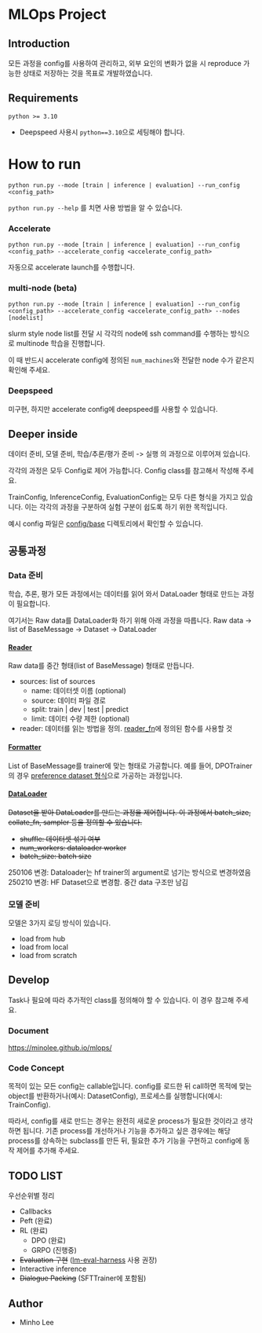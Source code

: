 # MLOps Project

## Introduction
모든 과정을 config를 사용하여 관리하고, 외부 요인의 변화가 없을 시 reproduce 가능한 상태로 저장하는 것을 목표로 개발하였습니다.

## Requirements
`python >= 3.10`

* Deepspeed 사용시 `python==3.10`으로 세팅해야 합니다.

# How to run
`python run.py --mode [train | inference | evaluation] --run_config <config_path>`

`python run.py --help` 를 치면 사용 방법을 알 수 있습니다.

### Accelerate
`python run.py --mode [train | inference | evaluation] --run_config <config_path> --accelerate_config <accelerate_config_path>`

자동으로 accelerate launch를 수행합니다.

### multi-node (beta)
`python run.py --mode [train | inference | evaluation] --run_config <config_path> --accelerate_config <accelerate_config_path> --nodes [nodelist]`

slurm style node list를 전달 시 각각의 node에 ssh command를 수행하는 방식으로 multinode 학습을 진행합니다.

이 때 반드시 accelerate config에 정의된 `num_machines`와 전달한 node 수가 같은지 확인해 주세요.

### Deepspeed
미구현, 하지만 accelerate config에 deepspeed를 사용할 수 있습니다.


## Deeper inside
데이터 준비, 모델 준비, 학습/추론/평가 준비 -> 실행 의 과정으로 이루어져 있습니다.

각각의 과정은 모두 Config로 제어 가능합니다. Config class를 참고해서 작성해 주세요.

TrainConfig, InferenceConfig, EvaluationConfig는 모두 다른 형식을 가지고 있습니다.
이는 각각의 과정을 구분하여 실험 구분이 쉽도록 하기 위한 목적입니다.

예시 config 파일은 [config/base](https://github.com/minolee/mlops/tree/main/config/base) 디렉토리에서 확인할 수 있습니다.

## 공통과정
### Data 준비

학습, 추론, 평가 모든 과정에서는 데이터를 읽어 와서 DataLoader 형태로 만드는 과정이 필요합니다.

여기서는 Raw data를 DataLoader화 하기 위해 아래 과정을 따릅니다.
Raw data -> list of BaseMessage -> Dataset -> DataLoader

#### [Reader](https://github.com/minolee/mlops/blob/main/src/data/reader/config.py)
Raw data를 중간 형태(list of BaseMessage) 형태로 만듭니다.

* sources: list of sources
  * name: 데이터셋 이름 (optional)
  * source: 데이터 파일 경로
  * split: train | dev | test | predict
  * limit: 데이터 수량 제한 (optional)
* reader: 데이터를 읽는 방법을 정의. [reader_fn](https://github.com/minolee/mlops/blob/main/src/data/reader/reader.py)에 정의된 함수를 사용할 것

#### [Formatter](https://github.com/minolee/mlops/blob/main/src/data/dataset/format_fn.py)
List of BaseMessage를 trainer에 맞는 형태로 가공합니다. 예를 들어, DPOTrainer의 경우 [preference dataset 형식](https://huggingface.co/docs/trl/dataset_formats#preference)으로 가공하는 과정입니다.


#### [DataLoader](https://github.com/minolee/mlops/blob/main/src/data/dataloader/config.py)
<strike>
Dataset을 받아 DataLoader를 만드는 과정을 제어합니다. 이 과정에서 batch_size, collate_fn, sampler 등을 정의할 수 있습니다.

* shuffle: 데이터셋 섞기 여부
* num_workers: dataloader worker
* batch_size: batch size


</strike>

250106 변경: Dataloader는 hf trainer의 argument로 넘기는 방식으로 변경하였음
250210 변경: HF Dataset으로 변경함. 중간 data 구조만 남김

### 모델 준비
모델은 3가지 로딩 방식이 있습니다.

* load from hub
* load from local
* load from scratch

## Develop

Task나 필요에 따라 추가적인 class를 정의해야 할 수 있습니다. 이 경우 참고해 주세요.

### Document
https://minolee.github.io/mlops/

### Code Concept
목적이 있는 모든 config는 callable입니다. config를 로드한 뒤 call하면 목적에 맞는 object를 반환하거나(예시: DatasetConfig), 프로세스를 실행합니다(예시: TrainConfig).

따라서, config를 새로 만드는 경우는 완전히 새로운 process가 필요한 것이라고 생각하면 됩니다. 기존 process를 개선하거나 기능을 추가하고 싶은 경우에는 해당 process를 상속하는 subclass를 만든 뒤, 필요한 추가 기능을 구현하고 config에 동작 제어를 추가해 주세요.


## TODO LIST
우선순위별 정리

* Callbacks
* Peft (완료)
* RL (완료)
  * DPO (완료)
  * GRPO (진행중)
* <strike>Evaluation 구현</strike> ([lm-eval-harness](https://github.com/EleutherAI/lm-evaluation-harness) 사용 권장)
* Interactive inference
* <strike>Dialogue Packing</strike> (SFTTrainer에 포함됨)

## Author
- Minho Lee